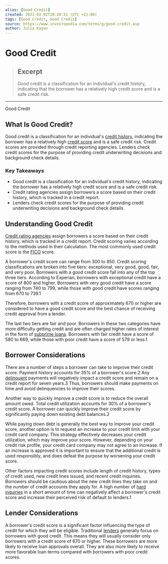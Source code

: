 ```yaml
---
alias: [Good Credit]
created: 2021-03-02T20:20:51 (UTC +11:00)
tags: [Good Credit, Good Credit]
source: https://www.investopedia.com/terms/g/good-credit.asp
author: Julia Kagan
---
```


# Good Credit

> ## Excerpt
> Good credit is a classification for an individual's credit history, indicating that the borrower has a relatively high credit score and is a safe credit risk.

---

Good Credit
## What Is Good Credit?

Good credit is a classification for an individual's [credit history](https://www.investopedia.com/terms/c/credit-history.asp), indicating the borrower has a relatively high [credit score](https://www.investopedia.com/terms/c/credit_score.asp) and is a safe credit risk. Credit scores are provided through credit reporting agencies. Lenders check credit scores for the purpose of providing credit underwriting decisions and background check details.

### Key Takeaways

-   Good credit is a classification for an individual's credit history, indicating the borrower has a relatively high credit score and is a safe credit risk.
-   Credit rating agencies assign borrowers a score based on their credit history, which is tracked in a credit report.
-   Lenders check credit scores for the purpose of providing credit underwriting decisions and background check details.

## Understanding Good Credit

[Credit rating agencies](https://www.investopedia.com/terms/c/creditrating.asp) assign borrowers a score based on their credit history, which is tracked in a credit report. Credit scoring varies according to the methods used in their calculation. The most commonly used credit score is the [FICO](https://www.investopedia.com/terms/f/fico-fair-isaac.asp) score.

A borrower's credit score can range from 300 to 850. Credit scoring classifications are broken into five tiers: exceptional, very good, good, fair, and very poor. Borrowers with a good credit score fall into any of the top three tiers. According to Experian, borrowers with exceptional credit have a score of 800 and higher. Borrowers with very good credit have a score ranging from 740 to 799, while those with good credit have scores ranging from 670 to 739.1

Therefore, borrowers with a credit score of approximately 670 or higher are considered to have a good credit score and the best chance of receiving credit approval from a lender.

The last two tiers are fair and poor. Borrowers in these two categories have more difficulty getting credit and are often charged higher rates of interest in the form of [subprime loans](https://www.investopedia.com/terms/s/subprimeloan.asp). Borrowers with fair credit have a score of 580 to 669, while those with poor credit have a score of 579 or less.1

## Borrower Considerations

There are a number of steps a borrower can take to improve their credit score. Payment history accounts for 35% of a borrower's score.2 Any [delinquent](https://www.investopedia.com/terms/d/delinquent.asp) payments will negatively impact a credit score and remain on a credit report for seven years.3 Thus, borrowers should make payments on time and avoid delinquencies to improve their scores.

Another way to quickly improve a credit score is to reduce the overall amount owed. Total credit utilization accounts for 30% of a borrower's credit score. A borrower can quickly improve their credit score by significantly paying down existing debt balances.2

While paying down debt is generally the best way to improve your credit score, another option is to request an increase to your credit limit with your credit card company. This strategy effectively decreases your credit utilization, which may improve your score. However, depending on your credit risk profile, your credit card company may not agree to an increase. If an increase is approved it is important to ensure that the additional credit is used responsibly, and does defeat the purpose by worsening your credit score.

Other factors impacting credit scores include length of credit history, types of credit used, new credit lines issued, and recent credit inquiries. Borrowers should be cautious about the new credit lines they take on and the number of credit accounts they apply for. A high number of [hard inquiries](https://www.investopedia.com/terms/h/hard-inquiry.asp) in a short amount of time can negatively affect a borrower's credit score and increase their perceived risk of default to lenders.1

## Lender Considerations

A borrower's credit score is a significant factor influencing the type of credit for which they will be eligible. Traditional [lenders](https://www.investopedia.com/terms/l/lender.asp) generally focus on borrowers with good credit. This means they will usually consider only borrowers with a credit score of 670 or higher. These borrowers are more likely to receive loan approvals overall. They are also more likely to receive more favorable loan terms compared with borrowers with poor credit scores.
